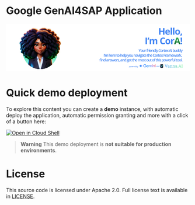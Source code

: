 # **Google GenAI4SAP Application**

![Google GenAI4SAP](docs/readme_header.png)

# Quick demo deployment
To explore this content you can create a **demo** instance, with automatic deploy the application, automatic permission granting and more with a click of a button here:

[![Open in Cloud Shell](https://gstatic.com/cloudssh/images/open-btn.svg)](https://shell.cloud.google.com/cloudshell/?terminal=true&show=terminal&cloudshell_git_repo=https%3A%2F%2Fgithub.com%2FCortexCouncilWorkspace%2FGenAI4SAP_v3&cloudshell_tutorial=docs%2Ftutorial.md)

> **Warning** This demo deployment is **not suitable for production environments**.

# License
This source code is licensed under Apache 2.0. Full license text is available in [LICENSE](https://github.com/GoogleCloudPlatform/cortex-data-foundation/blob/main/LICENSE).
